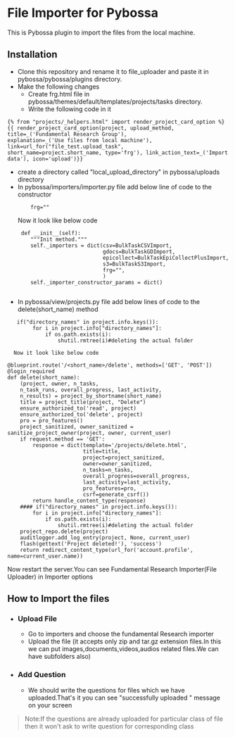 # File Importer for Pybossa
This is Pybossa plugin to import the files from the local machine.

## Installation
- Clone this repository and rename it to file_uploader and paste it in pybossa/pybossa/plugins directory.
- Make the following changes 
   - Create frg.html file in pybossa/themes/default/templates/projects/tasks directory.
   - Write the following code in it
   
``` 
{% from "projects/_helpers.html" import render_project_card_option %}
{{ render_project_card_option(project, upload_method, title=_('Fundamental Research Group'), 
explanation=_('Use files from local machine'), link=url_for("file_test.upload_task",
short_name=project.short_name, type='frg'), link_action_text=_('Import data'), icon='upload')}} 

```
  - create a directory called "local_upload_directory" in pybossa/uploads directory
  - In pybossa/importers/importer.py file add below line of code to the constructor
    ```
        frg=""
    ```
    Now it look like below code
    ```
     def __init__(self):
        """Init method."""
        self._importers = dict(csv=BulkTaskCSVImport,
                               gdocs=BulkTaskGDImport,
                               epicollect=BulkTaskEpiCollectPlusImport,
                               s3=BulkTaskS3Import,
                               frg="",
                               )
        self._importer_constructor_params = dict()
        
       ```
   - In pybossa/view/projects.py file add below lines of code to the delete(short_name) method
   ```
      if("directory_names" in project.info.keys()):
           for i in project.info["directory_names"]:
               if os.path.exists(i):
                   shutil.rmtree(i)#deleting the actual folder
   ```
      Now it look like below code
   ```
   @blueprint.route('/<short_name>/delete', methods=['GET', 'POST'])
   @login_required
   def delete(short_name):
       (project, owner, n_tasks,
       n_task_runs, overall_progress, last_activity,
       n_results) = project_by_shortname(short_name)
       title = project_title(project, "Delete")
       ensure_authorized_to('read', project)
       ensure_authorized_to('delete', project)
       pro = pro_features()
       project_sanitized, owner_sanitized = sanitize_project_owner(project, owner, current_user)
       if request.method == 'GET':
           response = dict(template='/projects/delete.html',
                           title=title,
                           project=project_sanitized,
                           owner=owner_sanitized,
                           n_tasks=n_tasks,
                           overall_progress=overall_progress,
                           last_activity=last_activity,
                           pro_features=pro,
                           csrf=generate_csrf())
           return handle_content_type(response)
       #### if("directory_names" in project.info.keys()):
           for i in project.info["directory_names"]:
               if os.path.exists(i):
                   shutil.rmtree(i)#deleting the actual folder
       project_repo.delete(project)
       auditlogger.add_log_entry(project, None, current_user)
       flash(gettext('Project deleted!'), 'success')
       return redirect_content_type(url_for('account.profile', name=current_user.name))
   ```
        
        
Now restart the server.You can see Fundamental Research Importer(File Uploader) in Importer options

## How to Import the files
- ### Upload File
     - Go to importers and choose the fundamental Research importer
     - Upload the file (it accepts only zip and tar.gz extension files.In this we can put images,documents,videos,audios related files.We can have subfolders also)
- ### Add Question
     - We should write the questions for files which we have uploaded.That's it you can see "successfully uploaded " message on your screen

> Note:If the questions are already uploaded for particular class of file then it won't ask to write question for corresponding class

